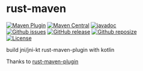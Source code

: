 # rust-maven
[![Maven Plugin](https://img.shields.io/maven-central/v/io.github.workoss/rust-maven-plugin?color=blue&label=maven%20plugin)](plugin-maven)
[![Maven Central](https://img.shields.io/maven-central/v/io.github.workoss/jni.svg?label=Maven%20Central)](https://search.maven.org/search?q=g:io.github.workoss)
[![javadoc](https://javadoc.io/badge2/io.github.workoss/jni/javadoc.svg)](https://javadoc.io/doc/io.github.workoss/jni)  
[![Github issues](https://img.shields.io/github/issues-raw/workoss/rust-maven.svg)](https://github.com/workoss/rust-maven/issues)
[![GitHub release](https://img.shields.io/github/release/workoss/rust-maven.svg)](https://github.com/workoss/rust-maven/releases)
[![Github reposize](https://img.shields.io/github/repo-size/workoss/rust-maven)](https://github.com/workoss/rust-maven)  
[![License](https://img.shields.io/badge/license-Apache%202-4EB1BA.svg)](https://www.apache.org/licenses/LICENSE-2.0.html)

build jni/jni-kt rust-maven-plugin with kotlin

Thanks to [rust-maven-plugin](https://github.com/questdb/rust-maven-plugin)
